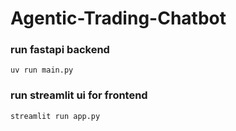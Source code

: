# Agentic-Trading-Chatbot

### run fastapi backend 
```
uv run main.py
```

### run streamlit ui for frontend 
```
streamlit run app.py
```

